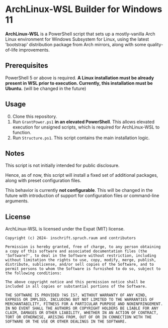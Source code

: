 # ArchLinux-WSL Builder for Windows 11
**ArchLinux-WSL** is a PowerShell script that sets up a mostly-vanilla Arch Linux environment for Windows Subsystem for Linux, using the latest 'bootstrap' distribution package from Arch mirrors, along with some quality-of-life improvements.

## Prerequisites
PowerShell 5 or above is required.
**A Linux installation must be already present in WSL prior to execution. Currently, this installation must be Ubuntu.** (will be changed in the future)

## Usage
0. Clone this repository.
1. Run `GrantPower.ps1` **in an elevated PowerShell**. This allows elevated execution for unsigned scripts, which is required for ArchLinux-WSL to function. 
2. Run `Structure.ps1`. This script contains the main installation logic.

## Notes
This script is not initially intended for public disclosure.

Hence, as of now, this script will install a fixed set of additional packages, along with preset configuration files.

This behavior is currently **not configurable**. This will be changed in the future with introduction of support for configuration files or command-line arguments.

## License
ArchLinux-WSL is licensed under the Expat (MIT) license.
```
Copyright (c) 2024- inschrift.spruch.raum and contributors

Permission is hereby granted, free of charge, to any person obtaining a copy of this software and associated documentation files (the 'Software?', to deal in the Software without restriction, including without limitation the rights to use, copy, modify, merge, publish, distribute, sublicense, and/or sell copies of the Software, and to permit persons to whom the Software is furnished to do so, subject to the following conditions:

The above copyright notice and this permission notice shall be included in all copies or substantial portions of the Software.

THE SOFTWARE IS PROVIDED ?AS IS?, WITHOUT WARRANTY OF ANY KIND, EXPRESS OR IMPLIED, INCLUDING BUT NOT LIMITED TO THE WARRANTIES OF MERCHANTABILITY, FITNESS FOR A PARTICULAR PURPOSE AND NONINFRINGEMENT. IN NO EVENT SHALL THE AUTHORS OR COPYRIGHT HOLDERS BE LIABLE FOR ANY CLAIM, DAMAGES OR OTHER LIABILITY, WHETHER IN AN ACTION OF CONTRACT, TORT OR OTHERWISE, ARISING FROM, OUT OF OR IN CONNECTION WITH THE SOFTWARE OR THE USE OR OTHER DEALINGS IN THE SOFTWARE.
```
